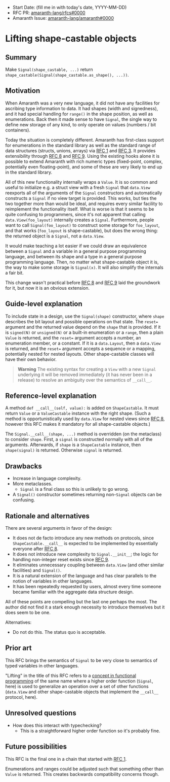 - Start Date: (fill me in with today's date, YYYY-MM-DD)
- RFC PR: [amaranth-lang/rfcs#0000](https://github.com/amaranth-lang/rfcs/pull/0000)
- Amaranth Issue: [amaranth-lang/amaranth#0000](https://github.com/amaranth-lang/amaranth/issues/0000)

# Lifting shape-castable objects

## Summary
[summary]: #summary

Make `Signal(shape_castable, ...)` return `shape_castable(Signal(shape_castable.as_shape(), ...))`.

## Motivation
[motivation]: #motivation

When Amaranth was a very new language, it did not have any facilities for ascribing type information to data. It had shapes (width and signedness), and it had special handling for `range()` in the shape position, as well as enumerations. Back then it made sense to have `Signal`, the single way to define new storage of any kind, to only operate on values (numbers / bit containers).

Today the situation is completely different. Amaranth has first-class support for enumerations in the standard library as well as the standard range of data structures (structs, unions, arrays) via [RFC 1] and [RFC 3]. It provides extensibility through [RFC 8] and [RFC 9]. Using the existing hooks alone it is possible to extend Amaranth with rich numeric types (fixed-point, complex, potentially even floating-point), and some of these are very likely to end up in the standard library.

All of this new functionality internally wraps a `Value`. It is so common and useful to initialize e.g. a struct view with a fresh `Signal` that `data.View` reexports all of the arguments of the `Signal` constructors and automatically constructs a `Signal` if no view target is provided. This works, but ties the two together more than would be ideal, and requires every similar facility to reimplement the functionality itself. What is worse is that it seems to be quite confusing to programmers, since it's not apparent that calling `data.View(foo_layout)` internally creates a `Signal`. Furthermore, people want to call `Signal(foo_layout)` to construct some storage for `foo_layout`, and that works (`foo_layout` is shape-castable), but does the wrong thing: the returned object is a `Signal`, not a `data.View`.

It would make teaching a lot easier if we could draw an equivalence between a `Signal` and a variable in a general purpose programming language, and between its shape and a type in a general purpose programming language. Then, no matter what shape-castable object it is, the way to make some storage is `Signal(x)`. It will also simplify the internals a fair bit.

This change wasn't practical before [RFC 8] and [RFC 9] laid the groundwork for it, but now it is an obvious extension.

[RFC 1]: 0001-aggregate-data-structures.md
[RFC 3]: 0003-enumeration-shapes.md
[RFC 8]: 0008-aggregate-extensibility.md
[RFC 9]: 0009-const-init-shape-castable.md

## Guide-level explanation
[guide-level-explanation]: #guide-level-explanation

To include state in a design, use the `Signal(shape)` constructor, where `shape` describes the bit layout and possible operations on that state. The `reset=` argument and the returned value depend on the `shape` that is provided. If it is `signed(N)` or `unsigned(N)` or a built-in enumeration or a `range`, then a plain `Value` is returned, and the `reset=` argument accepts a number, an enumeration member, or a constant. If it is a `data.Layout`, then a `data.View` is returned, and the `reset=` argument accepts a sequence or a mapping, potentially nested for nested layouts. Other shape-castable classes will have their own behavior.

> **Warning**
> The existing syntax for creating a `View` with a new `Signal` underlying it will be removed immediately (it has never been in a release) to resolve an ambiguity over the semantics of `__call__`.

## Reference-level explanation
[reference-level-explanation]: #reference-level-explanation

A method `def __call__(self, value):` is added on `ShapeCastable`. It must return `Value` or a `ValueCastable` instance with the right shape. (Such a method is opportunistically used by `data.View` for nested views since [RFC 8], however this RFC makes it mandatory for all shape-castable objects.)

The `Signal.__call__(shape, ...)` method is overridden (on the metaclass) to consider `shape`. First, a `signal` is constructed normally with all of the arguments. Afterwards, if `shape` is a `ShapeCastable` instance, then `shape(signal)` is returned. Otherwise `signal` is returned.

## Drawbacks
[drawbacks]: #drawbacks

* Increase in language complexity.
* More metaclasses.
  * `Signal` is a final class so this is unlikely to go wrong.
* A `Signal()` constructor sometimes returning non-`Signal` objects can be confusing.

## Rationale and alternatives
[rationale-and-alternatives]: #rationale-and-alternatives

There are several arguments in favor of the design:
* It does not de facto introduce any new methods on protocols, since `ShapeCastable.__call__` is expected to be implemented by essentially everyone after [RFC 8].
* It does not introduce new complexity to `Signal.__init__`; the logic for handling non-integer reset exists since [RFC 9].
* It eliminates unnecessary coupling between `data.View` (and other similar facilities) and `Signal()`.
* It is a natural extension of the language and has clear parallels to the notion of variables in other languages.
* It has been repeatedly requested by users, almost every time someone became familiar with the aggregate data structure design.

All of these points are compelling but the last one perhaps the most. The author did not find it a stark enough necessity to introduce themselves but it does seem to be one.

Alternatives:
  * Do not do this. The status quo is acceptable.

## Prior art
[prior-art]: #prior-art

This RFC brings the semantics of `Signal` to be very close to semantics of typed variables in other languages.

"Lifting" in the title of this RFC refers to a [concept in functional programming](https://wiki.haskell.org/Lifting) of the same name where a higher order function (`Signal`, here) is used to generalize an operation over a set of other functions (`data.View` and other shape-castable objects that implement the `__call__` protocol, here).

## Unresolved questions
[unresolved-questions]: #unresolved-questions

* How does this interact with typechecking?
  * This is a straightforward higher order function so it's probably fine.

## Future possibilities
[future-possibilities]: #future-possibilities

This RFC is the final one in a chain that started with [RFC 1].

Enumerations and ranges could be adjusted such that something other than `Value` is returned. This creates backwards compatibility concerns though.
